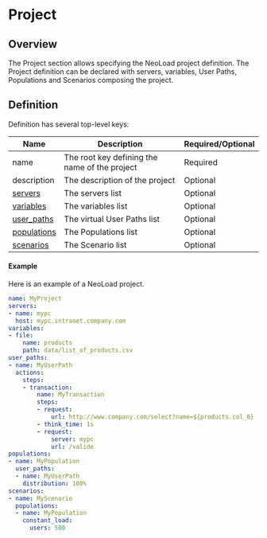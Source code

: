 # Project

## Overview

The Project section allows specifying the NeoLoad project definition.
The Project definition can be declared with servers, variables, User Paths, Populations and Scenarios composing the project.

## Definition

Definition has several top-level keys:

 Name                          | Description                                   | Required/Optional |
| ---------------------------- | ----------------------------------------------| ----------------- |
| name                         | The root key defining the name of the project | Required          |
| description                  | The description of the project                | Optional          |
| [servers](server.md)         | The servers list                              | Optional          |
| [variables](variables.md)    | The variables list                            | Optional          |
| [user_paths](user-paths.md)  | The virtual User Paths list                   | Optional          |
| [populations](population.md) | The Populations list                          | Optional          |
| [scenarios](scenario.md)     | The Scenario list                             | Optional          |

#### Example
Here is an example of a NeoLoad project.

```yaml
name: MyProject
servers:
- name: mypc
  host: mypc.intranet.company.com
variables:
- file:
    name: products
    path: data/list_of_products.csv
user_paths:
- name: MyUserPath
  actions:
    steps:
    - transaction:
        name: MyTransaction
        steps:
        - request:
            url: http://www.company.com/select?name=${products.col_0}
        - think_time: 1s
        - request:
            server: mypc
            url: /valide
populations:
- name: MyPopulation
  user_paths:
  - name: MyUserPath
    distribution: 100%
scenarios:
- name: MyScenario
  populations:
  - name: MyPopulation
    constant_load:
      users: 500
```